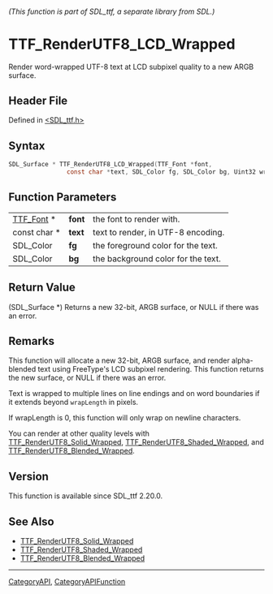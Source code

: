 ###### (This function is part of SDL_ttf, a separate library from SDL.)
# TTF_RenderUTF8_LCD_Wrapped

Render word-wrapped UTF-8 text at LCD subpixel quality to a new ARGB surface.

## Header File

Defined in [<SDL_ttf.h>](https://github.com/libsdl-org/SDL_ttf/blob/SDL2/include/SDL_ttf.h)

## Syntax

```c
SDL_Surface * TTF_RenderUTF8_LCD_Wrapped(TTF_Font *font,
                const char *text, SDL_Color fg, SDL_Color bg, Uint32 wrapLength);
```

## Function Parameters

|                        |          |                                    |
| ---------------------- | -------- | ---------------------------------- |
| [TTF_Font](TTF_Font) * | **font** | the font to render with.           |
| const char *           | **text** | text to render, in UTF-8 encoding. |
| SDL_Color              | **fg**   | the foreground color for the text. |
| SDL_Color              | **bg**   | the background color for the text. |

## Return Value

(SDL_Surface *) Returns a new 32-bit, ARGB surface, or NULL if there was an
error.

## Remarks

This function will allocate a new 32-bit, ARGB surface, and render
alpha-blended text using FreeType's LCD subpixel rendering. This function
returns the new surface, or NULL if there was an error.

Text is wrapped to multiple lines on line endings and on word boundaries if
it extends beyond `wrapLength` in pixels.

If wrapLength is 0, this function will only wrap on newline characters.

You can render at other quality levels with
[TTF_RenderUTF8_Solid_Wrapped](TTF_RenderUTF8_Solid_Wrapped),
[TTF_RenderUTF8_Shaded_Wrapped](TTF_RenderUTF8_Shaded_Wrapped), and
[TTF_RenderUTF8_Blended_Wrapped](TTF_RenderUTF8_Blended_Wrapped).

## Version

This function is available since SDL_ttf 2.20.0.

## See Also

- [TTF_RenderUTF8_Solid_Wrapped](TTF_RenderUTF8_Solid_Wrapped)
- [TTF_RenderUTF8_Shaded_Wrapped](TTF_RenderUTF8_Shaded_Wrapped)
- [TTF_RenderUTF8_Blended_Wrapped](TTF_RenderUTF8_Blended_Wrapped)

----
[CategoryAPI](CategoryAPI), [CategoryAPIFunction](CategoryAPIFunction)

